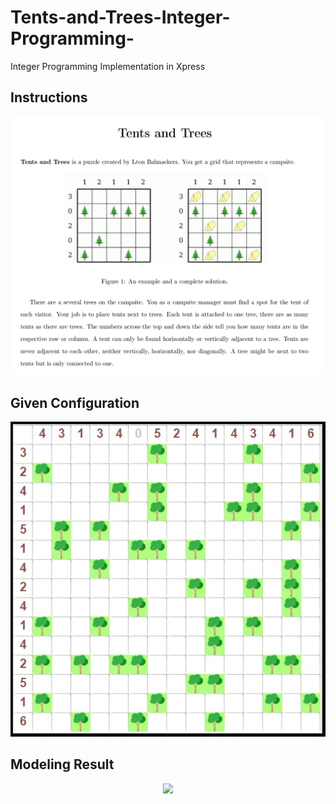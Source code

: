 # Tents-and-Trees-Integer-Programming-
Integer Programming Implementation in Xpress

## Instructions
<p align="center">
  <img src='/instructions.png'/>
</p>

## Given Configuration

<p align="center">
  <img src='/data.jpg'/>
</p>

## Modeling Result

<p align="center">
  <img src='/results visualization.jpg'/>
</p>
